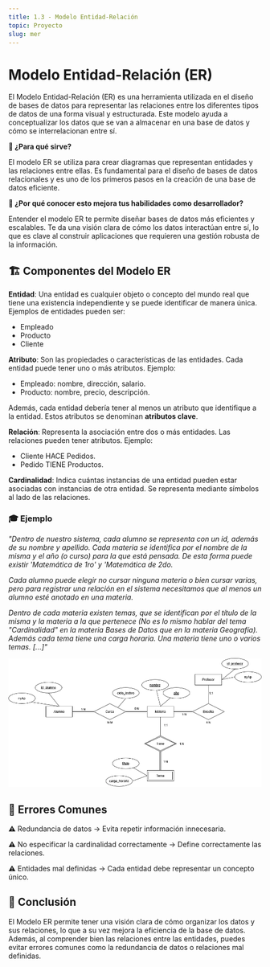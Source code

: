 ```yaml
---
title: 1.3 - Modelo Entidad-Relación
topic: Proyecto
slug: mer
---
```


# Modelo Entidad-Relación (ER)

El Modelo Entidad-Relación (ER) es una herramienta utilizada en el diseño de bases de datos para representar las relaciones entre los diferentes tipos de datos de una forma visual y estructurada. Este modelo ayuda a conceptualizar los datos que se van a almacenar en una base de datos y cómo se interrelacionan entre sí.

**📌 ¿Para qué sirve?**

El modelo ER se utiliza para crear diagramas que representan entidades y las relaciones entre ellas. Es fundamental para el diseño de bases de datos relacionales y es uno de los primeros pasos en la creación de una base de datos eficiente.

**📌 ¿Por qué conocer esto mejora tus habilidades como desarrollador?**

Entender el modelo ER te permite diseñar bases de datos más eficientes y escalables. Te da una visión clara de cómo los datos interactúan entre sí, lo que es clave al construir aplicaciones que requieren una gestión robusta de la información.

## 🏗️ Componentes del Modelo ER

**Entidad**: Una entidad es cualquier objeto o concepto del mundo real que tiene una existencia independiente y se puede identificar de manera única. Ejemplos de entidades pueden ser:

- Empleado
- Producto
- Cliente

**Atributo**: Son las propiedades o características de las entidades. Cada entidad puede tener uno o más atributos. Ejemplo:
- Empleado: nombre, dirección, salario.
- Producto: nombre, precio, descripción.

Además, cada entidad debería tener al menos un atributo que identifique a la entidad. Estos atributos se denominan **atributos clave**.

**Relación**: Representa la asociación entre dos o más entidades. Las relaciones pueden tener atributos. Ejemplo:
- Cliente HACE Pedidos.
- Pedido TIENE Productos.

**Cardinalidad**: Indica cuántas instancias de una entidad pueden estar asociadas con instancias de otra entidad. Se representa mediante símbolos al lado de las relaciones.

### 🎓 Ejemplo

_"Dentro de nuestro sistema, cada alumno se representa con un id, además de su nombre y apellido. Cada materia se identifica por el nombre de la misma y el año (o curso) para la que está pensada. De esta forma puede existir 'Matemática de 1ro' y 'Matemática de 2do._

_Cada alumno puede elegir no cursar ninguna materia o bien cursar varias, pero para registrar una relación en el sistema necesitamos que al menos un alumno esté anotado en una materia._

_Dentro de cada materia existen temas, que se identifican por el título de la misma y la materia a la que pertenece (No es lo mismo hablar del tema "Cardinalidad" en la materia Bases de Datos que en la materia Geografía). Además cada tema tiene una carga horaria. Una materia tiene uno o varios temas. [...]"_



<img src="/public/images/mer.webp" alt="Modelo de escuela" />

## 🚫 Errores Comunes

⚠️ Redundancia de datos → Evita repetir información innecesaria.

⚠️ No especificar la cardinalidad correctamente → Define correctamente las relaciones.

⚠️ Entidades mal definidas → Cada entidad debe representar un concepto único.

## 🚀 Conclusión

El Modelo ER permite tener una visión clara de cómo organizar los datos y sus relaciones, lo que a su vez mejora la eficiencia de la base de datos. Además, al comprender bien las relaciones entre las entidades, puedes evitar errores comunes como la redundancia de datos o relaciones mal definidas.